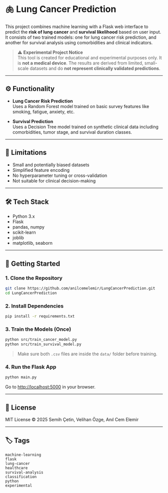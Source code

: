# 🫁 Lung Cancer Prediction

This project combines machine learning with a Flask web interface to predict the **risk of lung cancer** and **survival likelihood** based on user input. It consists of two trained models: one for lung cancer risk prediction, and another for survival analysis using comorbidities and clinical indicators.

> ⚠️ **Experimental Project Notice**  
> This tool is created for educational and experimental purposes only. It is **not a medical device**. The results are derived from limited, small-scale datasets and do **not represent clinically validated predictions**.

---

## ⚙️ Functionality

- **Lung Cancer Risk Prediction**  
  Uses a Random Forest model trained on basic survey features like smoking, fatigue, anxiety, etc.

- **Survival Prediction**  
  Uses a Decision Tree model trained on synthetic clinical data including comorbidities, tumor stage, and survival duration classes.

---

## 🧪 Limitations

- Small and potentially biased datasets  
- Simplified feature encoding  
- No hyperparameter tuning or cross-validation  
- Not suitable for clinical decision-making

---

## 🛠️ Tech Stack

- Python 3.x  
- Flask  
- pandas, numpy  
- scikit-learn  
- joblib  
- matplotlib, seaborn

---



## 🚀 Getting Started

### 1. Clone the Repository

```bash
git clone https://github.com/anilcemelemir/LungCancerPrediction.git
cd LungCancerPrediction
```

### 2. Install Dependencies

```bash
pip install -r requirements.txt
```

### 3. Train the Models (Once)

```bash
python src/train_cancer_model.py
python src/train_survival_model.py
```

> Make sure both `.csv` files are inside the `data/` folder before training.

### 4. Run the Flask App

```bash
python main.py
```

Go to [http://localhost:5000](http://localhost:5000) in your browser.

---

## 📄 License

MIT License © 2025 Semih Çetin, Velihan Özge, Anıl Cem Elemir

---

## 🏷️ Tags

```
machine-learning
flask
lung-cancer
healthcare
survival-analysis
classification
python
experimental
```
